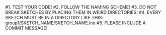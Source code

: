 #1. TEST YOUR CODE!
#2. FOLLOW THE NAMING SCHEME!
#3. DO NOT BREAK SKETCHES BY PLACING THEM IN WEIRD DIRECTORIES!
#4. EVERY SKETCH MUST BE IN A DIRECTORY LIKE THIS: group1/SKETCH_NAME/SKETCH_NAME.ino
#5. PLEASE INCLUDE A COMMIT MESSAGE!
